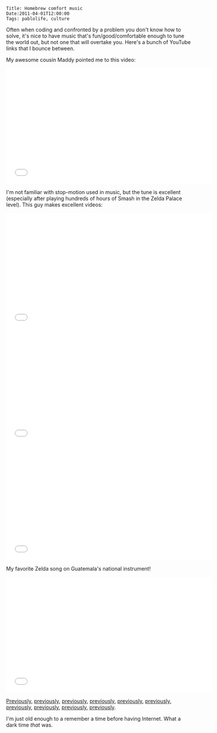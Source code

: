     Title: Homebrew comfort music
    Date:2011-04-01T12:00:00
    Tags: pablolife, culture

Often when coding and confronted by a problem you don't know how to solve, it's
nice to have music that's fun/good/comfortable enough to tune the world out, but
not one that will overtake you.  Here's a bunch of YouTube links that I bounce
between.

My awesome cousin Maddy pointed me to this video:

<!-- more -->

<iframe width="560" height="315" src="//www.youtube.com/embed/AVbPnDf3TIw" frameborder="0" allowfullscreen></iframe>

I'm not familiar with stop-motion used in music, but the tune is excellent
(especially after playing hundreds of hours of Smash in the Zelda Palace level).
This guy makes excellent videos:


<iframe width="560" height="315" src="//www.youtube.com/embed/j51CIOcdFY0" frameborder="0" allowfullscreen></iframe>

<iframe width="560" height="315" src="//www.youtube.com/embed/DcZ7OSE6z7s" frameborder="0" allowfullscreen></iframe>

<iframe width="560" height="315" src="//www.youtube.com/embed/nW6_QyOMOvQ" frameborder="0" allowfullscreen></iframe>

My favorite Zelda song on Guatemala's national instrument!

<iframe width="560" height="315" src="//www.youtube.com/embed/FWhOZM5WyPA" frameborder="0" allowfullscreen></iframe>

[Previously][1], [previously][2], [previously][3], [previously][4],
[previously][5], [previously][6], [previously][7], [previously][8],
[previously][9], [previously][10].

I'm just old enough to a remember a time before having Internet.  What a dark
time _that_ was.

   [1]: /2010/11/i-have-music-degree-too.html
   [2]: /2010/06/terrible-wonderful-music-videos.html
   [3]: /2010/04/baal-bless-internet.html
   [4]: /2010/10/moar-remixes.html
   [8]: /2010/09/because-i-backtraced-it.html
   [5]: /2010/08/strong-words-bed-intruder.html
   [6]: /2010/08/in-light-of-essays-that-were-last-two.html
   [7]: /2010/05/funny-images.html
   [9]: /2010/04/another-remix.html
   [10]: /2010/09/vimcakes-backin-up-song.html

